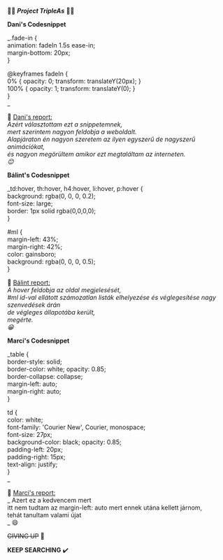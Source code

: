 💯💯 ***Project TripleAs*** 💯💯

**Dani's Codesnippet**

_.fade-in { <br>
    animation: fadeIn 1.5s ease-in; <br>
    margin-bottom: 20px; <br>
} <br>

@keyframes fadeIn { <br>
    0% { opacity: 0; transform: translateY(20px); } <br>
    100% { opacity: 1; transform: translateY(0); } <br>
} <br>_
 
📝 <ins>Dani's report: </ins> <br>
    _Azért választottam ezt a snippetemnek, <br>
    mert szerintem nagyon feldobja a weboldalt. <br>
    Alapjáraton én nagyon szeretem az ilyen egyszerű de nagyszerű animációkat, <br>
    és nagyon megörültem amikor ezt megtaláltam az interneten. <br>
    😊 <br>_

**Bálint's Codesnippet** <br> 

_td:hover, th:hover, h4:hover, li:hover, p:hover { <br> 
    background: rgba(0, 0, 0, 0.2); <br>
    font-size: large; <br>
    border: 1px solid rgba(0,0,0,0); <br>
} <br>

#ml { <br>
    margin-left: 43%; <br>
    margin-right: 42%; <br> 
    color: gainsboro; <br> 
    background: rgba(0, 0, 0, 0.5); <br> 
} <br> 

📝 <ins>Bálint report:</ins> <br> 
    _A hover feldobja az oldal megjelesését, <br>
    #ml id-val ellátott számozatlan listák elhelyezése és véglegesítése nagy szenvedések árán <br>
    de végleges állapotába került, <br> 
    megérte. <br>
    😁 <br>_

**Marci's Codesnippet** <br>

_table { <br>
    border-style: solid; <br>
    border-color: white; opacity: 0.85; <br>
    border-collapse: collapse; <br>
    margin-left: auto; <br>
    margin-right: auto; <br>
} <br>
 
td { <br>
    color: white; <br>
    font-family: 'Courier New', Courier, monospace; <br> 
    font-size: 27px; <br>
    background-color: black; opacity: 0.85; <br>
    padding-left: 20px; <br> 
    padding-right: 15px; <br> 
    text-align: justify; <br>
} <br>_

📝 <ins>Marci's report:</ins> <br>
   _ Azert ez a kedvencem mert <br>
     itt nem tudtam az margin-left: auto mert ennek utána kellett járnom, <br>
     tehát tanultam valami újat <br>_
    😄

~~GIVING UP~~  🛑

**KEEP SEARCHING**  ✔️